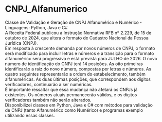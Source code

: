 # CNPJ_Alfanumerico
Classe de Validação e Geração de CNPJ Alfanumérico e Numérico - Linguagens: Python, Java e C#  
A Receita Federal publicou a Instrução Normativa RFB nº 2.229, de 15 de outubro de 2024, que altera o formato do Cadastro Nacional da Pessoa Jurídica (CNPJ).  
Em resposta à crescente demanda por novos números de CNPJ, o formato será modificado para incluir letras e números e a transição para o formato alfanumérico será progressiva e está prevista para JULHO  de 2026.
O novo número de identificação do CNPJ terá 14 posições. As oito primeiras identificarão a raiz do novo número, compostas por letras e números. As quatro seguintes representarão a ordem do estabelecimento, também alfanuméricas. As duas últimas posições, que correspondem aos dígitos verificadores, continuarão a ser numéricas.  
É importante ressaltar que essa mudança não afetará os CNPJs já existentes. Os números atuais permanecerão válidos, e os dígitos verificadores também não serão alterados.  
Disponibilizei classes em Python, Java e C# com métodos para validação de CNPJ (tanto Alfanumérico como Numérico) e programas exemplo utilizando essas classes.  
